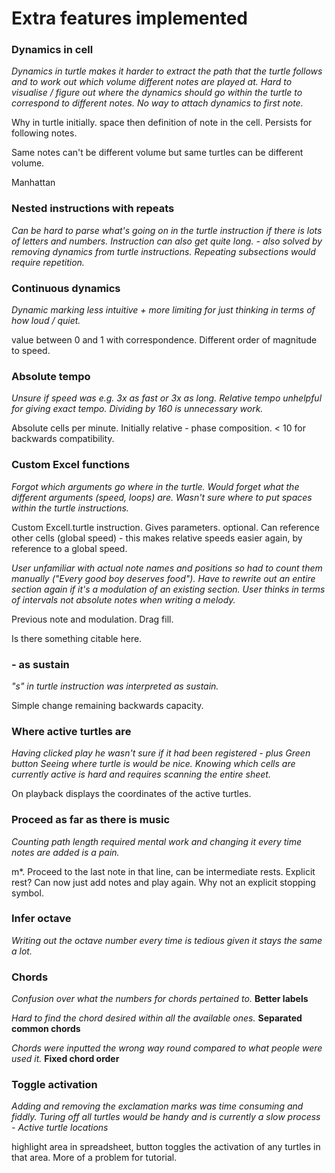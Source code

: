 # Extra features implemented

### Dynamics in cell

*Dynamics in turtle makes it harder to extract the path that the turtle follows and to work out which volume different notes are played at. Hard to visualise / figure out where the dynamics should go within the turtle to correspond to different notes. No way to attach dynamics to first note.* 

Why in turtle initially. space then definition of note in the cell. Persists for following notes. 

Same notes can't be different volume but same turtles can be different volume. 

Manhattan

### Nested instructions with repeats

*Can be hard to parse what's going on in the turtle instruction if there is lots of letters and numbers. Instruction can also get quite long. - also solved by removing dynamics from turtle instructions.* *Repeating subsections would require repetition.*

### Continuous dynamics

*Dynamic marking less intuitive + more limiting for just thinking in terms of how loud / quiet.* 

value between 0 and 1 with correspondence. Different order of magnitude to speed. 

### Absolute tempo

*Unsure if speed was e.g. 3x as fast or 3x as long. Relative tempo unhelpful for giving exact tempo. Dividing by 160 is unnecessary work.* 

Absolute cells per minute. Initially relative - phase composition. < 10 for backwards compatibility. 

### Custom Excel functions

*Forgot which arguments go where in the turtle. Would forget what the different arguments (speed, loops) are. Wasn't sure where to put spaces within the turtle instructions.*

Custom Excell.turtle instruction. Gives parameters. optional. Can reference other cells (global speed) - this makes relative speeds easier again, by reference to a global speed. 

*User unfamiliar with actual note names and positions so had to count them manually ("Every good boy deserves food"). Have to rewrite out an entire section again if it's a modulation of an existing section. User thinks in terms of intervals not absolute notes when writing a melody.* 

Previous note and modulation. Drag fill. 

Is there something citable here. 

### - as sustain

*"s" in turtle instruction was interpreted as sustain.*

Simple change remaining backwards capacity. 

### Where active turtles are

*Having clicked play he wasn't sure if it had been registered - plus Green button Seeing where turtle is would be nice. Knowing which cells are currently active is hard and requires scanning the entire sheet.* 

On playback displays the coordinates of the active turtles. 

### Proceed as far as there is music

*Counting path length required mental work and changing it every time notes are added is a pain.*

m*. Proceed to the last note in that line, can be intermediate rests. Explicit rest? Can now just add notes and play again. Why not an explicit stopping symbol. 

### Infer octave 

*Writing out the octave number every time is tedious given it stays the same a lot.*

### Chords

*Confusion over what the numbers for chords pertained to.* **Better labels**

*Hard to find the chord desired within all the available ones.* **Separated common chords**

*Chords were inputted the wrong way round compared to what people were used it.*  **Fixed chord order**

### Toggle activation

*Adding and removing the exclamation marks was time consuming and fiddly.  Turing off all turtles would be handy and is currently a slow process - Active turtle locations*

highlight area in spreadsheet, button toggles the activation of any turtles in that area. More of a problem for tutorial. 

